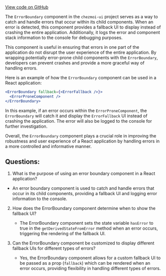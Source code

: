 [View code on GitHub](https://github.com/johan-weitner/chezmoi-ui.git/client/src/components/ErrorBoundary.jsx)

The `ErrorBoundary` component in the `chezmoi-ui` project serves as a way to catch and handle errors that occur within its child components. When an error is detected, this component provides a fallback UI to display instead of crashing the entire application. Additionally, it logs the error and component stack information to the console for debugging purposes.

This component is useful in ensuring that errors in one part of the application do not disrupt the user experience of the entire application. By wrapping potentially error-prone child components with the `ErrorBoundary`, developers can prevent crashes and provide a more graceful way of handling errors.

Here is an example of how the `ErrorBoundary` component can be used in a React application:

```jsx
<ErrorBoundary fallback={<ErrorFallback />}>
  <ErrorProneComponent />
</ErrorBoundary>
```

In this example, if an error occurs within the `ErrorProneComponent`, the `ErrorBoundary` will catch it and display the `ErrorFallback` UI instead of crashing the application. The error will also be logged to the console for further investigation.

Overall, the `ErrorBoundary` component plays a crucial role in improving the robustness and user experience of a React application by handling errors in a more controlled and informative manner.
## Questions: 
 1. What is the purpose of using an error boundary component in a React application?
   
   - An error boundary component is used to catch and handle errors that occur in its child components, providing a fallback UI and logging error information to the console.

2. How does the ErrorBoundary component determine when to show the fallback UI?
   
   - The ErrorBoundary component sets the state variable `hasError` to true in the `getDerivedStateFromError` method when an error occurs, triggering the rendering of the fallback UI.

3. Can the ErrorBoundary component be customized to display different fallback UIs for different types of errors?
   
   - Yes, the ErrorBoundary component allows for a custom fallback UI to be passed as a prop (`fallback`) which can be rendered when an error occurs, providing flexibility in handling different types of errors.